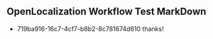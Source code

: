 ## OpenLocalization Workflow Test MarkDown
* 719ba916-16c7-4cf7-b8b2-8c781674d610 thanks!

<!--HONumber=Jul16_HO5-->


